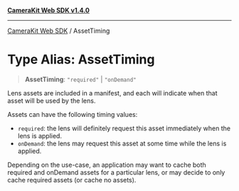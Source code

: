 [**CameraKit Web SDK v1.4.0**](../README.md)

***

[CameraKit Web SDK](../globals.md) / AssetTiming

# Type Alias: AssetTiming

> **AssetTiming**: `"required"` \| `"onDemand"`

Lens assets are included in a manifest, and each will indicate when that asset will be used by the lens.

Assets can have the following timing values:
- `required`: the lens will definitely request this asset immediately when the lens is applied.
- `onDemand`: the lens may request this asset at some time while the lens is applied.

Depending on the use-case, an application may want to cache both required and onDemand assets for
a particular lens, or may decide to only cache required assets (or cache no assets).
